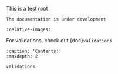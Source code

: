  This is a test root
```{warning}
The documentation is under development
```
  
```{include} ../../README.md
:relative-images:
```
 
For validations, check out {doc}`validations`
  
```{toctree}
:caption: 'Contents:'
:maxdepth: 2

validations
``` 